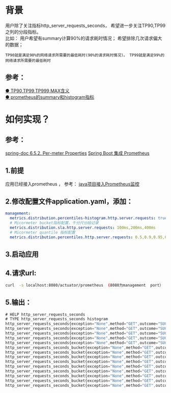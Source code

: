 # 背景
用户除了关注指标http_server_requests_seconds， 希望进一步关注TP90,TP99之列的分段指标。<br>
比如： 用户希望有summary计算90%的请求耗时情况； 希望排除几次请求偏大的数据；

`TP90就是满足90%的网络请求所需要的最低耗时(90%的请求耗时情况)。
TP99就是满足99%的网络请求所需要的最低耗时`

## 参考：
[● TP90,TP99,TP999,MAX含义](http://t.zoukankan.com/Tanwheey-p-12401485.html)<br>
[● prometheus的summary和histogram指标](https://blog.csdn.net/wtan825/article/details/94616813)
# 如何实现？ 
## 参考：
[spring-doc 6.5.2. Per-meter Properties](https://docs.spring.io/spring-boot/docs/current/reference/htmlsingle/#appendix.dependency-versions.coordinates)
[Spring Boot 集成 Prometheus](https://blog.51cto.com/u_1472521/5050197)
## 1.前提
应用已经接入prometheus ， 参考： [java项目接入Prometheus监控]()
## 2.修改配置文件application.yaml，添加：
```YAML
management:
  metrics.distribution.percentiles-histogram.http.server.requests: true
  # Micormeter bucket指标配置，千分尺分段记录
  metrics.distribution.sla.http.server.requests: 100ms,200ms,400ms
  # Micormeter quantile 指标配置
  metrics.distribution.percentiles.http.server.requests: 0.5,0.9,0.95,0.99,0.999
```
## 3.启动应用
## 4.请求url: 
```Bash
curl  -s localhost:8080/actuator/prometheus  (8080为management  port）
```
## 5.输出：
```JavaScript
# HELP http_server_requests_seconds  
# TYPE http_server_requests_seconds histogram
http_server_requests_seconds{exception="None",method="GET",outcome="SUCCESS",status="200",uri="/actuator/prometheus",quantile="0.5",} 0.00524288
http_server_requests_seconds{exception="None",method="GET",outcome="SUCCESS",status="200",uri="/actuator/prometheus",quantile="0.9",} 0.043778048
http_server_requests_seconds{exception="None",method="GET",outcome="SUCCESS",status="200",uri="/actuator/prometheus",quantile="0.95",} 0.043778048
http_server_requests_seconds{exception="None",method="GET",outcome="SUCCESS",status="200",uri="/actuator/prometheus",quantile="0.99",} 0.043778048
http_server_requests_seconds{exception="None",method="GET",outcome="SUCCESS",status="200",uri="/actuator/prometheus",quantile="0.999",} 0.043778048
http_server_requests_seconds_bucket{exception="None",method="GET",outcome="SUCCESS",status="200",uri="/actuator/prometheus",le="0.001",} 0.0
http_server_requests_seconds_bucket{exception="None",method="GET",outcome="SUCCESS",status="200",uri="/actuator/prometheus",le="0.001048576",} 0.0
http_server_requests_seconds_bucket{exception="None",method="GET",outcome="SUCCESS",status="200",uri="/actuator/prometheus",le="0.001398101",} 0.0
http_server_requests_seconds_bucket{exception="None",method="GET",outcome="SUCCESS",status="200",uri="/actuator/prometheus",le="0.001747626",} 0.0
http_server_requests_seconds_bucket{exception="None",method="GET",outcome="SUCCESS",status="200",uri="/actuator/prometheus",le="0.002097151",} 0.0
http_server_requests_seconds_bucket{exception="None",method="GET",outcome="SUCCESS",status="200",uri="/actuator/prometheus",le="0.002446676",} 0.0
http_server_requests_seconds_bucket{exception="None",method="GET",outcome="SUCCESS",status="200",uri="/actuator/prometheus",le="0.002796201",} 0.0
http_server_requests_seconds_bucket{exception="None",method="GET",outcome="SUCCESS",status="200",uri="/actuator/prometheus",le="0.003145726",} 0.0
http_server_requests_seconds_bucket{exception="None",method="GET",outcome="SUCCESS",status="200",uri="/actuator/prometheus",le="0.003495251",} 0.0
```
